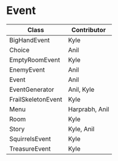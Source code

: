 # Event
| Class | Contributor |
|-------|-------------|
|BigHandEvent|Kyle|
|Choice|Anil|
|EmptyRoomEvent|Kyle|
|EnemyEvent|Anil|
|Event|Anil|
|EventGenerator|Anil, Kyle|
|FrailSkeletonEvent|Kyle|
|Menu|Harprabh, Anil|
|Room|Kyle|
|Story|Kyle, Anil|
|SquirrelsEvent|Kyle|
|TreasureEvent|Kyle|
